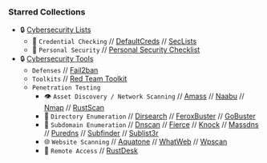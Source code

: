 ### Starred Collections
- 🔒 [Cybersecurity Lists](https://github.com/stars/RabbitAtHope/lists/cybersecurity-lists)
  - 🔑 ```Credential Checking```  // [DefaultCreds](https://github.com/ihebski/DefaultCreds-cheat-sheet) // [SecLists](https://github.com/danielmiessler/SecLists)
  - 🔑 ```Personal Security``` // [Personal Security Checklist](https://github.com/Lissy93/personal-security-checklist)
- 🔒 [Cybersecurity Tools](https://github.com/stars/RabbitAtHope/lists/cybersecurity-tools)
  - ```Defenses```  //  [Fail2ban](https://github.com/fail2ban/fail2ban)
  - ```Toolkits```  //  [Red Team Toolkit](https://github.com/infosecn1nja/Red-Teaming-Toolkit)
  - ```Penetration Testing```
    - 👁️ ```Asset Discovery / Network Scanning``` // [Amass](https://github.com/owasp-amass/amass) // [Naabu](https://github.com/projectdiscovery/naabu) // [Nmap](https://github.com/nmap/nmap) // [RustScan](https://github.com/RustScan/RustScan)
    - 📁 ```Directory Enumeration```  //  [Dirsearch](https://github.com/maurosoria/dirsearch) // [FeroxBuster](https://github.com/epi052/feroxbuster) // [GoBuster](https://github.com/OJ/gobuster)
    - 📁 ```Subdomain Enumeration```  //  [Dnscan](https://github.com/rbsec/dnscan) // [Fierce](https://github.com/mschwager/fierce) // [Knock](https://github.com/guelfoweb/knock) // [Massdns](https://github.com/blechschmidt/massdns) // [Puredns](https://github.com/d3mondev/puredns) // [Subfinder](https://github.com/projectdiscovery/subfinder) // [Sublist3r](https://github.com/aboul3la/Sublist3r)
    - 🌐 ```Website Scanning``` // [Aquatone](https://github.com/michenriksen/aquatone) // [WhatWeb](https://github.com/urbanadventurer/WhatWeb) // [Wpscan](https://github.com/wpscanteam/wpscan)
    - 🔑 ```Remote Access``` // [RustDesk](https://github.com/rustdesk/rustdesk)
